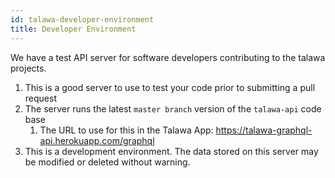 ```yaml
---
id: talawa-developer-environment
title: Developer Environment
---
```


We have a test API server for software developers contributing to the talawa projects.

1. This is a good server to use to test your code prior to submitting a pull request
1. The server runs the latest ``master branch`` version of the ``talawa-api`` code base
    1. The URL to use for this in the Talawa App: https://talawa-graphql-api.herokuapp.com/graphql
1. This is a development environment. The data stored on this server may be modified or deleted without warning.
